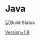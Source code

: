 # Java

![Build Status](https://travis-ci.org/cyber-dojo-languages/java.svg?branch=master)

[Version=1.8](https://github.com/cyber-dojo-languages/java/blob/master/check_version.sh)